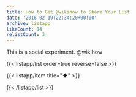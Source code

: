 ```yaml
---
title: How to Get @wikihow to Share Your List
date: '2016-02-19T22:34:20+00:00'
archive: listapp
likeCount: 14
relistCount: 3
---
```


This is a social experiment. @wikihow

<!--more-->

{{< listapp/list order=true reverse=false >}}

   {{< listapp/item title="⬆️" >}}

{{< /listapp/list >}}
